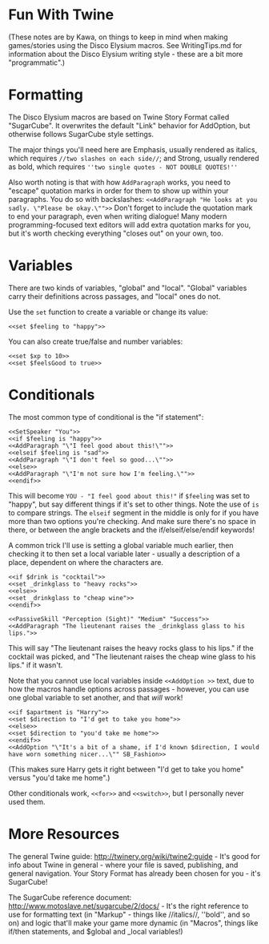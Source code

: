 # Fun With Twine

(These notes are by Kawa, on things to keep in mind when making games/stories using the Disco Elysium macros. See WritingTips.md for information about the Disco Elysium writing style - these are a bit more "programmatic".)

# Formatting

The Disco Elysium macros are based on Twine Story Format called "SugarCube". It overwrites the default "Link" behavior for AddOption, but otherwise follows SugarCube style settings.

The major things you'll need here are Emphasis, usually rendered as italics, which requires `//two slashes on each side//`; and Strong, usually rendered as bold, which requires `''two single quotes - NOT DOUBLE QUOTES!''`

Also worth noting is that with how `AddParagraph` works, you need to "escape" quotation marks in order for them to show up within your paragraphs. You do so with backslashes: `<<AddParagraph "He looks at you sadly. \"Please be okay.\"">>` Don't forget to include the quotation mark to end your paragraph, even when writing dialogue! Many modern programming-focused text editors will add extra quotation marks for you, but it's worth checking everything "closes out" on your own, too. 

# Variables

There are two kinds of variables, "global" and "local". "Global" variables carry their definitions across passages, and "local" ones do not.

Use the `set` function to create a variable or change its value:

`<<set $feeling to "happy">>`

You can also create true/false and number variables:

```
<<set $xp to 10>>
<<set $feelsGood to true>>
```

# Conditionals

The most common type of conditional is the "if statement":

```
<<SetSpeaker "You">>
<<if $feeling is "happy">>
<<AddParagraph "\"I feel good about this!\"">>
<<elseif $feeling is "sad">>
<<AddParagraph "\"I don't feel so good...\"">>
<<else>>
<<AddParagraph "\"I'm not sure how I'm feeling.\"">>
<<endif>>
```

This will become `YOU - "I feel good about this!"` if `$feeling` was set to "happy", but say different things if it's set to other things. Note the use of `is` to compare strings. The `elseif` segment in the middle is only for if you have more than two options you're checking. And make sure there's no space in there, or between the angle brackets and the if/elseif/else/endif keywords!

A common trick I'll use is setting a global variable much earlier, then checking it to then set a local variable later - usually a description of a place, dependent on where the characters are.

```
<<if $drink is "cocktail">>
<<set _drinkglass to "heavy rocks">>
<<else>>
<<set _drinkglass to "cheap wine">>
<<endif>>

<<PassiveSkill "Perception (Sight)" "Medium" "Success">>
<<AddParagraph "The lieutenant raises the _drinkglass glass to his lips.">>
```

This will say "The lieutenant raises the heavy rocks glass to his lips." if the cocktail was picked, and "The lieutenant raises the cheap wine glass to his lips." if it wasn't.

Note that you cannot use local variables inside `<<AddOption >>` text, due to how the macros handle options across passages - however, you can use one global variable to set another, and that *will* work!

```
<<if $apartment is "Harry">>
<<set $direction to "I'd get to take you home">>
<<else>>
<<set $direction to "you'd take me home">>
<<endif>>
<<AddOption "\"It's a bit of a shame, if I'd known $direction, I would have worn something nicer...\"" SB_Fashion>>
```

(This makes sure Harry gets it right between "I'd get to take you home" versus "you'd take me home".)

Other conditionals work, `<<for>>` and `<<switch>>`, but I personally never used them. 

# More Resources

The general Twine guide: http://twinery.org/wiki/twine2:guide - It's good for info about Twine in general - where your file is saved, publishing, and general navigation. Your Story Format has already been chosen for you - it's SugarCube!

The SugarCube reference document: http://www.motoslave.net/sugarcube/2/docs/ - It's the right reference to use for formatting text (in "Markup" - things like //italics//, ''bold'', and so on) and logic that'll make your game more dynamic (in "Macros", things like if/then statements, and $global and _local variables!)